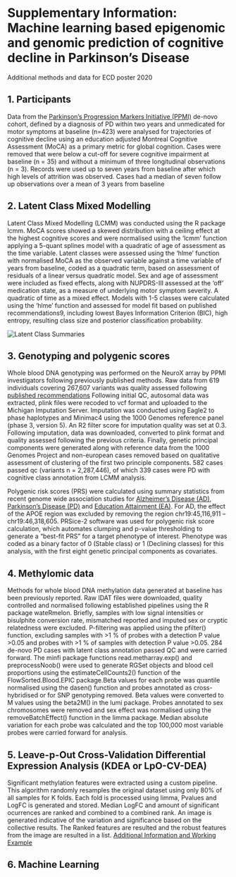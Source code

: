# Supplementary Information: Machine learning based epigenomic and genomic prediction of cognitive decline in Parkinson’s Disease
Additional methods and data for ECD poster 2020

## 1.	Participants
Data from the [Parkinson’s Progression Markers Initiative (PPMI)](https://www.ppmi-info.org/) de-novo cohort, defined by a diagnosis of PD within two years and unmedicated for motor symptoms at baseline (n=423) were analysed for trajectories of cognitive decline using an education adjusted Montreal Cognitive Assessment (MoCA) as a primary metric for global cognition. Cases were removed that were below a cut-off for severe cognitive impairment at baseline (n = 35) and without a minimum of three longitudinal observations (n = 3). Records were used up to seven years from baseline after which high levels of attrition was observed. Cases had a median of seven follow up observations over a mean of 3 years from baseline

## 2.	Latent Class Mixed Modelling 
Latent Class Mixed Modelling (LCMM) was conducted using the R package lcmm. MoCA scores showed a skewed distribution with a ceiling effect at the highest cognitive scores and were normalised using the ‘lcmm’ function applying a 5-quant splines model with a quadratic of age of assessment as the time variable. Latent classes were assessed using the ‘hlme’ function with normalised MoCA as the observed variable against a time variable of years from baseline, coded as a quadratic term, based on assessment of residuals of a linear versus quadratic model. Sex and age of assessment were included as fixed effects, along with NUPDRS-III assessed at the ‘off’ medication state, as a measure of underlying motor symptom severity. A quadratic of time as a mixed effect. Models with 1-5 classes were calculated using the ‘hlme’ function and assessed for model fit based on published recommendations9, including lowest Bayes Information Criterion (BIC), high entropy, resulting class size and posterior classification probability. 

![Latent Class Summaries](https://github.com/JoshHarveyGit/ECD-Poster/blob/main/figures/LatentClassSummary.png?raw=true)


## 3.	Genotyping and polygenic scores
Whole blood DNA genotyping was performed on the NeuroX array by PPMI investigators following previously published methods. Raw data from 619 individuals covering 267,607 variants was quality assessed following [published recommendations](https://www.ncbi.nlm.nih.gov/pmc/articles/PMC6001694/) Following initial QC, autosomal data was extracted, plink files were recoded to vcf format and uploaded to the Michigan Imputation Server. Imputation was conducted using Eagle2 to phase haplotypes and Minimac4 using the 1000 Genomes reference panel (phase 3, version 5). An R2 filter score for imputation quality was set at 0.3. Following imputation, data was downloaded, converted to plink format and quality assessed following the previous criteria. Finally, genetic principal components were generated along with reference data from the 1000 Genomes Project and non-european cases removed based on qualitative assessment of clustering of the first two principle components. 582 cases passed qc (variants n = 2,287,446), of which 339 cases were PD with cognitive class annotation from LCMM analysis. 

Polygenic risk scores (PRS) were calculated using summary statistics from recent genome wide association studies for [Alzheimer’s Disease (AD)](https://www.nature.com/articles/s41588-019-0358-2), [Parkinson’s Disease (PD)](https://pubmed.ncbi.nlm.nih.gov/28892059/) and [Education Attainment (EA)](https://www.nature.com/articles/s41588-018-0147-3). For AD, the effect of the APOE region was excluded by removing the region chr19:45,116,911 – chr19:46,318,605. PRSice-2 software was used for polygenic risk score calculation, which automates clumping and p-value thresholding to generate a “best-fit PRS” for a target phenotype of interest. Phenotype was coded as a binary factor of 0 (Stable class) or 1 (Declining classes) for this analysis, with the first eight genetic principal components as covariates. 

## 4.	Methylomic data
Methods for whole blood DNA methylation data generated at baseline has been previously reported. Raw IDAT files were downloaded, quality controlled and normalised following established pipelines using the R package wateRmelon. Briefly, samples with low signal intensities or bisulphite conversion rate, mismatched reported and imputed sex or cryptic relatedness were excluded. P-filtering was applied using the pfilter() function, excluding samples with  >1 % of probes with a detection P value >0.05 and probes with >1 % of samples with detection P value >0.05. 284 de-novo PD cases with latent class annotation passed QC and were carried forward. The minfi package functions read.metharray.exp() and preprocessNoob() were used to generate RGSet objects and blood cell proportions using the estimateCellCounts2() function of the FlowSorted.Blood.EPIC package.Beta values for each probe was quantile normalised using the dasen() function and probes annotated as cross-hybridised or for SNP genotyping removed. Beta values were converted to M values using the beta2M() in the lumi package. Probes annotated to sex chromosomes were removed and sex effect was normalised using the removeBatchEffect() function in the limma package. Median absolute variation for each probe was calculated and the top 100,000 most variable probes were carried forward for analysis. 

## 5. Leave-p-Out Cross-Validation Differential Expression Analysis (KDEA or LpO-CV-DEA)
Significant methylation features were extracted using a custom pipeline. This algorithm randomly resamples the original dataset using only 80% of all samples for K folds. Each fold is processed using limma, Pvalues and LogFC is generated and stored. Median LogFC and amount of significant ocurrences are ranked and combined to a combined rank. An image is generated indicative of the variation and significance based on the collective results. The Ranked features are resulted and the robust features from the image are resulted in a list.
[Additional Information and Working Example](https://github.com/Rrtk2/RRtest/blob/master/docs/KDEA.md) 

## 6. Machine Learning

